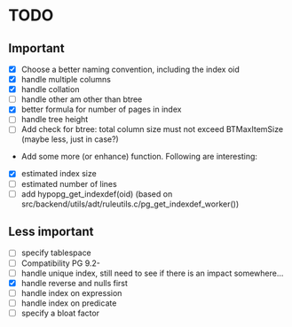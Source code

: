 TODO
====

Important
---------

- [X] Choose a better naming convention, including the index oid
- [X] handle multiple columns
- [X] handle collation
- [ ] handle other am other than btree
- [X] better formula for number of pages in index
- [ ] handle tree height
- [ ] Add check for btree: total column size must not exceed BTMaxItemSize (maybe less, just in case?)
- Add some more (or enhance) function. Following are interesting:
- [X] estimated index size
- [ ] estimated number of lines
- [ ] add hypopg_get_indexdef(oid) (based on src/backend/utils/adt/ruleutils.c/pg_get_indexdef_worker())

Less important
--------------

- [ ] specify tablespace
- [ ] Compatibility PG 9.2-
- [ ] handle unique index, still need to see if there is an impact somewhere...
- [X] handle reverse and nulls first
- [ ] handle index on expression
- [ ] handle index on predicate
- [ ] specify a bloat factor
